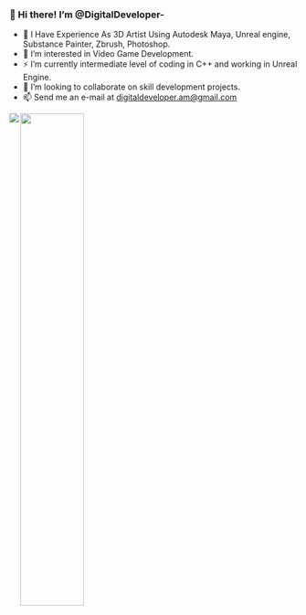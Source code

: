 ###  👋 Hi there! I’m @DigitalDeveloper-

- 🌱 I Have Experience As 3D Artist Using Autodesk Maya, Unreal engine, Substance Painter, Zbrush, Photoshop.
- 👀 I’m interested in Video Game Development.
- ⚡ I’m currently intermediate level of coding in C++ and working in Unreal Engine.
- 🤔 I’m looking to collaborate on skill development projects.
- 📫 Send me an e-mail at digitaldeveloper.am@gmail.com
<!--
**DigitalDeveloperAM/DigitalDeveloperAM** is a ✨ _special_ ✨ repository because its `README.md` (this file) appears on your GitHub profile.

Here are some ideas to get you started:

- 👋 Hi, I’m @DigitalDeveloper-
- 🌱 I Have Experience As 3D Artist Using Autodesk Maya, Unreal engine, Substance Painter, Zbrush, Photoshop.
- 👀 I’m interested in Video Game Development.
- 🤔 I’m looking for help with ...
- 💬 Ask me about ...
- 📫 How to reach me: ...
- 😄 Pronouns: ...
- ⚡ Fun fact: ...
-->

<img align="left" src="https://github-readme-stats.vercel.app/api?username=DigitalDeveloperAM&show_icons=true&theme=radical" />

<img align="left" width="47%" src="https://github-readme-stats.vercel.app/api/top-langs/?username=digitaldeveloperam&layout=compact" />



